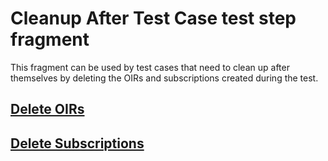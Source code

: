 # Cleanup After Test Case test step fragment

This fragment can be used by test cases that need to clean up after themselves by deleting the OIRs and subscriptions created during the test.

## [Delete OIRs](./fragments/oir/crud/delete_query.md)

## [Delete Subscriptions](./fragments/sub/crud/delete_query.md)
